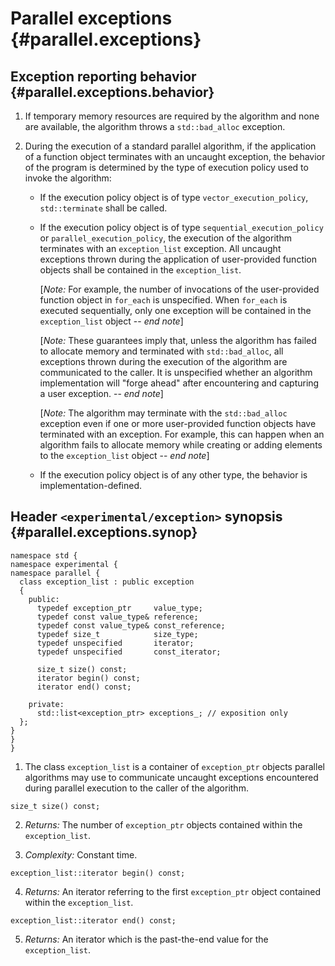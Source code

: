 # Parallel exceptions {#parallel.exceptions}

## Exception reporting behavior {#parallel.exceptions.behavior}

1. If temporary memory resources are required by the algorithm and none are available, the algorithm throws a `std::bad_alloc` exception.

2. During the execution of a standard parallel algorithm, if the application of a function object terminates with an
   uncaught exception, the behavior of the program is determined by the type of execution policy used to invoke the algorithm:

   * If the execution policy object is of type `vector_execution_policy`, `std::terminate` shall be called.

   * If the execution policy object is of type `sequential_execution_policy` or `parallel_execution_policy`,
     the execution of the algorithm terminates with an `exception_list` exception. All uncaught exceptions thrown during
     the application of user-provided function objects shall be contained in the `exception_list`.

      [*Note:* For example, the number of invocations of the user-provided function object in `for_each` is unspecified. When 
      `for_each` is executed sequentially, only one exception will be contained in the `exception_list` object -- *end note*]

      [*Note:* These guarantees imply that, unless the algorithm has failed to
      allocate memory and terminated with `std::bad_alloc`, all exceptions thrown 
      during the execution of the algorithm are communicated to the caller. It is 
      unspecified whether an algorithm implementation will "forge ahead" after 
      encountering and capturing a user exception. -- *end note*]

      [*Note:* The algorithm may terminate with the `std::bad_alloc` exception even if
      one or more user-provided function objects have terminated with an exception. 
      For example, this can happen when an algorithm fails to allocate memory while
      creating or adding elements to the `exception_list` object -- *end note*]

   * If the execution policy object is of any other type, the behavior is implementation-defined.

## Header `<experimental/exception>` synopsis {#parallel.exceptions.synop}

    namespace std {
    namespace experimental {
    namespace parallel {
      class exception_list : public exception
      {
        public:
          typedef exception_ptr     value_type;
          typedef const value_type& reference;
          typedef const value_type& const_reference;
          typedef size_t            size_type;
          typedef unspecified       iterator;
          typedef unspecified       const_iterator;
      
          size_t size() const;
          iterator begin() const;
          iterator end() const;
      
        private:
          std::list<exception_ptr> exceptions_; // exposition only
      };
    }
    }
    }

1. The class `exception_list` is a container of `exception_ptr` objects parallel algorithms may use to communicate uncaught exceptions encountered during parallel execution to the caller of the algorithm.

```
size_t size() const;
```

2. *Returns:* The number of `exception_ptr` objects contained within the `exception_list`.

3. *Complexity:* Constant time.

```
exception_list::iterator begin() const;
```

4. *Returns:* An iterator referring to the first `exception_ptr` object contained within the `exception_list`.

```
exception_list::iterator end() const;
```

5. *Returns:* An iterator which is the past-the-end value for the `exception_list`.

